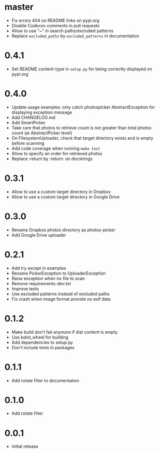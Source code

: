 # master
* Fix errors 404 on README links on pypi.org
* Disable Codecov comments in pull requests
* Allow to use "~" in search paths/excluded patterns
* Replace `excluded_paths` by `excluded_patterns` in documentation

# 0.4.1
* Set README content-type in `setup.py` for being correctly displayed on pypi.org

# 0.4.0
* Update usage examples: only catch photospicker AbstractException for displaying exception message
* Add CHANGELOG.md
* Add SmartPicker
* Take care that photos to retrieve count is not greater than total photos count (at AbstractPicker level)
* On FilesystemUploader, check that target directory exists and is empty before scanning
* Add code coverage when running `make test`
* Allow to specify an order for retrieved photos
* Replace :return by :return: on docstrings

# 0.3.1
* Allow to use a custom target directory in Dropbox
* Allow to use a custom target directory in Google Drive

# 0.3.0
* Rename Dropbox photos directory as photos-picker
* Add Google Drive uploader

# 0.2.1
* Add try except in examples
* Rename PickerException to UploaderException
* Raise exception when no file to scan
* Remove requirements-dev.txt
* Improve tests
* Use excluded patterns instead of excluded paths
* Fix crash when image format provide no exif data

# 0.1.2
* Make build don't fail anymore if dist content is empty
* Use bdist_wheel for building
* Add dependencies to setup.py
* Don't include tests in packages

# 0.1.1
* Add rotate filter to documentation

# 0.1.0
* Add rotate filter

# 0.0.1
* Initial release